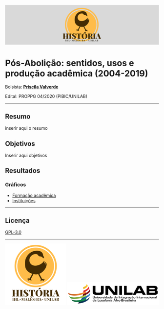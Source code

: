 ![baner](docs/../../../imgs/banner_hist.png)

# Pós-Abolição: sentidos, usos  e produção acadêmica (2004-2019)

Bolsista: [**Priscila Valverde**](https://github.com/priscilavalverdes)

Edital: PROPPG 04/2020 (PIBIC/UNILAB)

---

## Resumo

inserir aqui o resumo

## Objetivos

Inserir aqui objetivos

## Resultados

### Gráficos

* [Formação acadêmica](docs/pos-abolicao/graphs/formacao.html)
* [Instituições](docs/pos-abolicao/graphs/instituicoes.html)


---

## Licença

[GPL-3.0](https://github.com/ericbrasiln/pibic_2020-2021/blob/main/LICENSE)

---
<img src="docs/../../imgs/logo_hist.png" alt="Logo História" style="width:200px">

<img src="docs/../../imgs/logo_unilab.png" alt="Logo UNILAB" style="width:300px">

